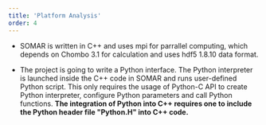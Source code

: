 ```yaml
---
title: 'Platform Analysis'
order: 4
---
```

- SOMAR is written in C++ and uses mpi for parrallel computing, which depends on Chombo 3.1 for calculation and uses hdf5 1.8.10 data format. 

- The project is going to write a Python interface. The Python interpreter is launched inside the C++ code in SOMAR and runs user-defined Python script. This only requires the usage of Python-C API to create Python interpreter, configure Python parameters and call Python functions. **The integration of Python into C++ requires one to include the Python header file "Python.H" into C++ code.**